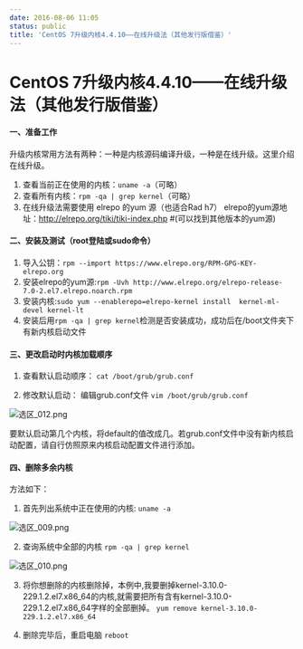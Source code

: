 ```yaml
---
date: 2016-08-06 11:05
status: public
title: 'CentOS 7升级内核4.4.10——在线升级法（其他发行版借鉴）'
---
```


# CentOS 7升级内核4.4.10——在线升级法（其他发行版借鉴）
#### 一、准备工作
 升级内核常用方法有两种：一种是内核源码编译升级，一种是在线升级。这里介绍在线升级。
1. 查看当前正在使用的内核：`uname -a`（可略）
2. 查看所有内核：`rpm -qa | grep kernel`（可略）
3. 在线升级法需要使用 elrepo 的yum 源（也适合Rad h7）
 elrepo的yum源地址：http://elrepo.org/tiki/tiki-index.php   #(可以找到其他版本的yum源)

#### 二、安装及测试（root登陆或sudo命令）
1. 导入公钥：`rpm --import https://www.elrepo.org/RPM-GPG-KEY-elrepo.org`
2. 安装elrepo的yum源:`rpm -Uvh http://www.elrepo.org/elrepo-release-7.0-2.el7.elrepo.noarch.rpm`
3. 安装内核:`sudo yum --enablerepo=elrepo-kernel install  kernel-ml-devel kernel-lt` 
4. 安装后用`rpm -qa | grep kernel`检测是否安装成功，成功后在/boot文件夹下有新内核启动文件

#### 三、更改启动时内核加载顺序
1. 查看默认启动顺序：
`cat /boot/grub/grub.conf`

2. 修改默认启动：
编辑grub.conf文件
`vim /boot/grub/grub.conf`

![选区_012.png](/home/user-dream/文档/博客/截图/选区_012.png)

要默认启动第几个内核，将default的值改成几。若grub.conf文件中没有新内核启动配置，请自行仿照原来内核启动配置文件进行添加。

#### 四、删除多余内核
方法如下：

1. 首先列出系统中正在使用的内核:
`uname -a`

![选区_009.png](/home/user-dream/文档/博客/截图/选区_009.png)

2. 查询系统中全部的内核
`rpm -qa | grep kernel`

![选区_010.png](/home/user-dream/文档/博客/截图/选区_010.png)

3. 将你想删除的内核删除掉，本例中,我要删掉kernel-3.10.0-229.1.2.el7.x86_64的内核,就需要把所有含有kernel-3.10.0-229.1.2.el7.x86_64字样的全部删掉。
`yum remove kernel-3.10.0-229.1.2.el7.x86_64`

4. 删除完毕后，重启电脑
`reboot`